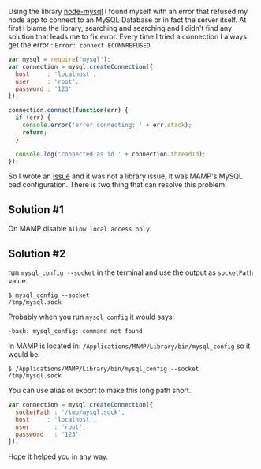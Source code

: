 Using the library [node-mysql](https://github.com/felixge/node-mysql) I found myself with an error that refused my node app to connect to an MySQL Database or in fact the server itself. At first I blame the library, searching and searching and I didn't find any solution that leads me to fix error. Every time I tried a connection I always get the error : `Error: connect ECONNREFUSED`.

```javascript
var mysql = require('mysql');
var connection = mysql.createConnection({
  host     : 'localhost',
  user     : 'root',
  password : '123'
});

connection.connect(function(err) {
  if (err) {
    console.error('error connecting: ' + err.stack);
    return;
  }

  console.log('connected as id ' + connection.threadId);
});
```

So I wrote an [issue](https://github.com/felixge/node-mysql/issues/874) and it was not a library issue, it was MAMP's MySQL bad configuration. There is two thing that can resolve this problem:

## Solution #1

On MAMP disable `Allow local access only`.

## Solution #2

run `mysql_config --socket` in the terminal and use the output as `socketPath` value.

```shell
$ mysql_config --socket
/tmp/mysql.sock
```

Probably when you run `mysql_config` it would says:

```shell
-bash: mysql_config: command not found
```

In MAMP is located in: `/Applications/MAMP/Library/bin/mysql_config` so it would be:

```shell
$ /Applications/MAMP/Library/bin/mysql_config --socket
/tmp/mysql.sock
```

You can use alias or export to make this long path short.

```javascript
var connection = mysql.createConnection({
  socketPath : '/tmp/mysql.sock',
  host     : 'localhost',
  user       : 'root',
  password   : '123'
});
```

Hope it helped you in any way.
